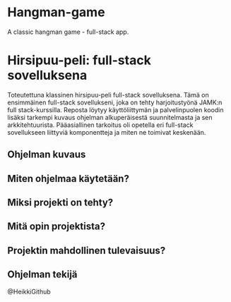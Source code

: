 # Hangman-game
A classic hangman game - full-stack app.

# Hirsipuu-peli: full-stack sovelluksena
Toteutettuna klassinen hirsipuu-peli full-stack sovelluksena. Tämä on ensimmäinen full-stack sovellukseni, joka on tehty harjoitustyönä JAMK:n full stack-kurssilla. 
Reposta löytyy käyttöliittymän ja palvelinpuolen koodin lisäksi tarkempi kuvaus ohjelman alkuperäisestä suunnitelmasta ja sen arkkitehtuurista. 
Pääasiallinen tarkoitus oli opetella eri full-stack sovellukseen liittyviä komponentteja ja miten ne toimivat keskenään.

## Ohjelman kuvaus
## Miten ohjelmaa käytetään?
## Miksi projekti on tehty?
## Mitä opin projektista?
## Projektin mahdollinen tulevaisuus?
## Ohjelman tekijä

@HeikkiGithub
